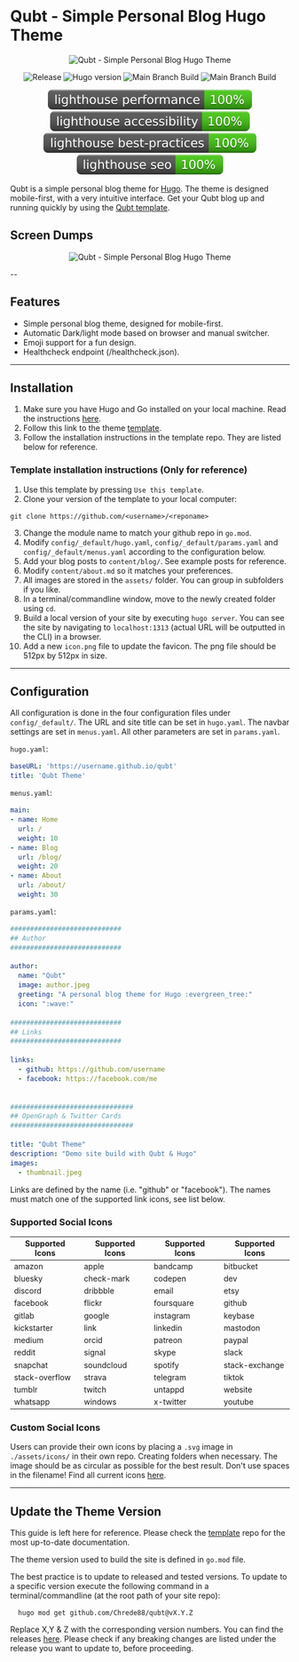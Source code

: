 # Qubt - Simple Personal Blog Hugo Theme

<p align="center">
  <img src="https://raw.githubusercontent.com/chrede88/qubt/main/images/screenshot.png" alt="Qubt - Simple Personal Blog Hugo Theme">
</p>

<p align="center">
  <img src="https://img.shields.io/github/v/release/chrede88/qubt?color=blue" alt="Release">
  <img src="https://img.shields.io/badge/min_Hugo-v0.119.0-blue" alt="Hugo version">
  <img src="https://github.com/Chrede88/qubt/actions/workflows/testBuild.yml/badge.svg" alt="Main Branch Build">
  <img src="https://github.com/Chrede88/qubt/actions/workflows/buildDeploy.yml/badge.svg" alt="Main Branch Build">
</p>
<p align="center">
  <img src="https://raw.githubusercontent.com/chrede88/qubt/main/lighthouse/lighthouse_performance.svg" alt="Performace">
  <img src="https://raw.githubusercontent.com/chrede88/qubt/main/lighthouse/lighthouse_accessibility.svg" alt="Accessibility">
  <img src="https://raw.githubusercontent.com/chrede88/qubt/main/lighthouse/lighthouse_best-practices.svg" alt="Best Practices">
  <img src="https://raw.githubusercontent.com/chrede88/qubt/main/lighthouse/lighthouse_seo.svg" alt="SEO">
</p>

Qubt is a simple personal blog theme for [Hugo](https://gohugo.io). The theme is designed mobile-first, with a very intuitive interface. Get your Qubt blog up and running quickly by using the [Qubt template](https://github.com/Chrede88/qubtTemplate).

## Screen Dumps

<p align="center">
  <img src="https://raw.githubusercontent.com/chrede88/qubt/main/images/screendump.png" alt="Qubt - Simple Personal Blog Hugo Theme">
</p>

--

## Features

- Simple personal blog theme, designed for mobile-first.
- Automatic Dark/light mode based on browser and manual switcher.
- Emoji support for a fun design.
- Healthcheck endpoint (/healthcheck.json).

---

## Installation

1) Make sure you have Hugo and Go installed on your local machine. Read the instructions [here](https://gohugo.io/installation/).
2) Follow this link to the theme [template](https://github.com/Chrede88/qubtTemplate).
3) Follow the installation instructions in the template repo. They are listed below for reference.

### Template installation instructions (Only for reference) 
1) Use this template by pressing `Use this template`.
2) Clone your version of the template to your local computer:
```shell
git clone https://github.com/<username>/<reponame>
```
3) Change the module name to match your github repo in `go.mod`.
4) Modify `config/_default/hugo.yaml`, `config/_default/params.yaml` and `config/_default/menus.yaml` according to the configuration below.
5) Add your blog posts to `content/blog/`. See example posts for reference.
6) Modify `content/about.md` so it matches your preferences.
7) All images are stored in the `assets/` folder. You can group in subfolders if you like.
8) In a terminal/commandline window, move to the newly created folder using `cd`.
9) Build a local version of your site by executing `hugo server`. You can see the site by navigating to `localhost:1313` (actual URL will be outputted in the CLI) in a browser.
10) Add a new `icon.png` file to update the favicon. The png file should be 512px by 512px in size.

---

## Configuration

All configuration is done in the four configuration files under `config/_default/`. The URL and site title can be set in `hugo.yaml`. The navbar settings are set in `menus.yaml`. All other parameters are set in `params.yaml`.

`hugo.yaml`:
```yaml
baseURL: 'https://username.github.io/qubt'
title: 'Qubt Theme'
```

`menus.yaml`:
```yaml
main:
- name: Home
  url: /
  weight: 10
- name: Blog
  url: /blog/
  weight: 20
- name: About
  url: /about/
  weight: 30
```

`params.yaml`:
```yaml
############################
## Author
############################

author:
  name: "Qubt"
  image: author.jpeg
  greeting: "A personal blog theme for Hugo :evergreen_tree:"
  icon: ":wave:"

############################
## Links
############################

links:
  - github: https://github.com/username
  - facebook: https://facebook.com/me
 

###############################
## OpenGraph & Twitter Cards
###############################

title: "Qubt Theme"
description: "Demo site build with Qubt & Hugo"
images:
  - thumbnail.jpeg
```

Links are defined by the name (i.e. "github" or "facebook"). The names must match one of the supported link icons, see list below.

### Supported Social Icons
| **Supported Icons** | **Supported Icons** | **Supported Icons** | **Supported Icons** |
| --- | --- | --- | --- |
| amazon | apple | bandcamp | bitbucket | 
| bluesky | check-mark | codepen | dev |
| discord | dribbble | email | etsy |
| facebook | flickr | foursquare | github |
| gitlab | google | instagram | keybase |
| kickstarter | link | linkedin | mastodon |
| medium | orcid | patreon | paypal | pinterest |
| reddit | signal | skype | slack |
| snapchat | soundcloud | spotify | stack-exchange |
| stack-overflow | strava | telegram | tiktok |
| tumblr | twitch | untappd | website |
| whatsapp | windows | x-twitter | youtube |


### Custom Social Icons
Users can provide their own icons by placing a `.svg` image in `./assets/icons/` in their own repo. Creating folders when necessary. The image should be as circular as possible for the best result. Don't use spaces in the filename! Find all current icons [here](https://github.com/chrede88/qubt/tree/main/assets/icons).

---

## Update the Theme Version

This guide is left here for reference. Please check the [template](https://github.com/Chrede88/qubtTemplate#readme) repo for the most up-to-date documentation.

The theme version used to build the site is defined in `go.mod` file.

The best practice is to update to released and tested versions. To update to a specific version execute the following command in a terminal/commandline (at the root path of your site repo):

```shell
  hugo mod get github.com/Chrede88/qubt@vX.Y.Z
```
Replace X,Y & Z with the corresponding version numbers. You can find the releases [here](https://github.com/Chrede88/qubt/releases). Please check if any breaking changes are listed under the release you want to update to, before proceeding.
